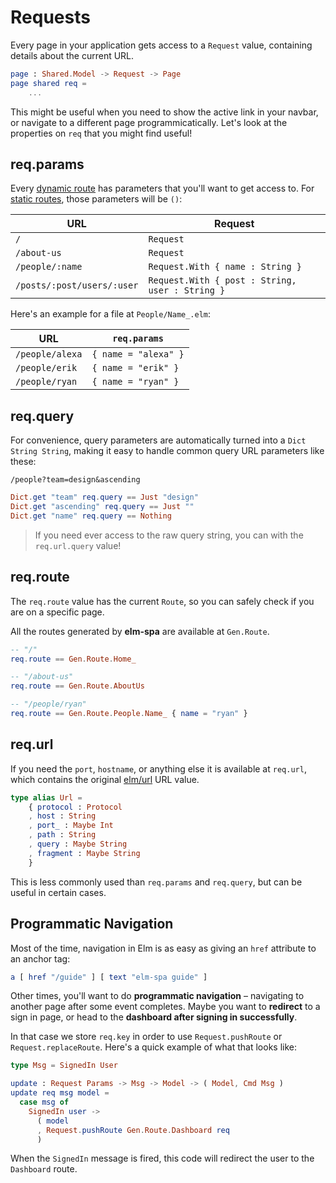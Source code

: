 # Requests

Every page in your application gets access to a `Request` value, containing details about the current URL.

```elm
page : Shared.Model -> Request -> Page
page shared req =
    ...
```

This might be useful when you need to show the active link in your navbar, or navigate to a different page programmicatically. Let's look at the properties on `req` that you might find useful!

## req.params

Every [dynamic route](/guide/routing#dynamic-routes) has parameters that you'll want to get access to. For [static routes](/guide/routing@static-routes), those parameters will be `()`:

URL | Request
 --- | ---
`/` | `Request`
`/about-us` | `Request`
`/people/:name` | `Request.With { name : String }`
`/posts/:post/users/:user` | `Request.With { post : String, user : String }`

Here's an example for a file at `People/Name_.elm`:

URL | `req.params`
--- | ---
`/people/alexa` | `{ name = "alexa" }`
`/people/erik` | `{ name = "erik" }`
`/people/ryan` | `{ name = "ryan" }`

## req.query

For convenience, query parameters are automatically turned into a `Dict String String`, making it easy to handle common query URL parameters like these:

```
/people?team=design&ascending
```

```elm
Dict.get "team" req.query == Just "design"
Dict.get "ascending" req.query == Just ""
Dict.get "name" req.query == Nothing
```

> If you need ever access to the raw query string, you can with the `req.url.query` value!

## req.route

The `req.route` value has the current `Route`, so you can safely check if you are on a specific page.

All the routes generated by __elm-spa__ are available at `Gen.Route`.

```elm
-- "/"
req.route == Gen.Route.Home_

-- "/about-us"
req.route == Gen.Route.AboutUs

-- "/people/ryan"
req.route == Gen.Route.People.Name_ { name = "ryan" }
```

## req.url

If you need the `port`, `hostname`, or anything else it is available at `req.url`, which contains the original [elm/url](https://package.elm-lang.org/packages/elm/url/latest/Url) URL value.

```elm
type alias Url =
    { protocol : Protocol
    , host : String
    , port_ : Maybe Int
    , path : String
    , query : Maybe String
    , fragment : Maybe String
    }
```

This is less commonly used than `req.params` and `req.query`, but can be useful in certain cases.

## Programmatic Navigation

Most of the time, navigation in Elm is as easy as giving an `href` attribute to an anchor tag:

```elm
a [ href "/guide" ] [ text "elm-spa guide" ]
```

Other times, you'll want to do __programmatic navigation__ – navigating to another page after some event completes. Maybe you want to __redirect__ to a sign in page, or head to the __dashboard after signing in successfully__.

In that case we store `req.key` in order to use `Request.pushRoute` or `Request.replaceRoute`. Here's a quick example of what that looks like:

```elm
type Msg = SignedIn User

update : Request Params -> Msg -> Model -> ( Model, Cmd Msg )
update req msg model =
  case msg of
    SignedIn user ->
      ( model
      , Request.pushRoute Gen.Route.Dashboard req
      )
```

When the `SignedIn` message is fired, this code will redirect the user to the `Dashboard` route.

